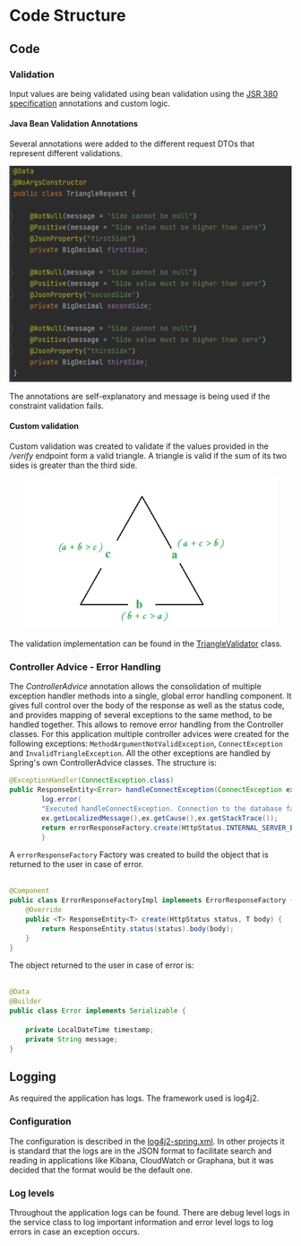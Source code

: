# Code Structure

## Code

### Validation

Input values are being validated using bean validation using
the [JSR 380 specification](https://www.baeldung.com/javax-validation)
annotations and custom logic.

#### Java Bean Validation Annotations

Several annotations were added to the different request DTOs that represent different validations.
<p align="center">
  <img style="text-align:center" src="images/annotations.png"  alt="annotations"/>
</p>

The annotations are self-explanatory and message is being used if the constraint validation fails.

#### Custom validation

Custom validation was created to validate if the values provided in the _/verify_ endpoint form a valid triangle. A
triangle is valid if the sum of its two sides is greater than the third side.
<p align="center">
  <img style="text-align:center" src="images/triangle.png"  alt="Triangle"/>
</p>

The validation implementation can be found in
the [TriangleValidator](../../src/main/java/com/once/demoproject/validator/TriangleValidator.java) class.

### Controller Advice - Error Handling

The _ControllerAdvice_ annotation allows the consolidation of multiple exception handler methods into a single, global
error handling component. It gives full control over the body of the response as well as the status code, and provides
mapping of several exceptions to the same method, to be handled together. This allows to remove error handling from the
Controller classes.  For this application multiple controller advices were created for the following exceptions: `MethodArgumentNotValidException`, `ConnectException`
and `InvalidTriangleException`. All the other exceptions are handled by Spring's own ControllerAdvice classes. The
structure is:

```java
@ExceptionHandler(ConnectException.class)
public ResponseEntity<Error> handleConnectException(ConnectException ex){
        log.error(
        "Executed handleConnectException. Connection to the database failed. Further information: {} | Caused by: {} | Stack Trace: {}",
        ex.getLocalizedMessage(),ex.getCause(),ex.getStackTrace());
        return errorResponseFactory.create(HttpStatus.INTERNAL_SERVER_ERROR,create("Connection to the database failed"));
        }
```

A `errorResponseFactory` Factory was created to build the object that is returned to the user in case of error.

```java

@Component
public class ErrorResponseFactoryImpl implements ErrorResponseFactory {
    @Override
    public <T> ResponseEntity<T> create(HttpStatus status, T body) {
        return ResponseEntity.status(status).body(body);
    }
}
```

The object returned to the user in case of error is:

```java

@Data
@Builder
public class Error implements Serializable {

    private LocalDateTime timestamp;
    private String message;
}
```

## Logging

As required the application has logs. The framework used is log4j2.

### Configuration

The configuration is described in the [log4j2-spring.xml](../../src/main/resources/log4j2-spring.xml). In other projects
it is standard that the logs are in the JSON format to facilitate search and reading in applications like Kibana, CloudWatch or
Graphana, but it was decided that the format would be the default one.

### Log levels
Throughout the application logs can be found. There are debug level logs in the service class to log important information
and error level logs to log errors in case an exception occurs.